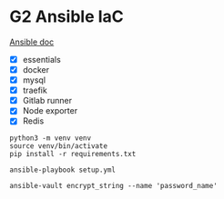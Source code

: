 # G2 Ansible IaC

[Ansible doc](https://docs.ansible.com/ansible/latest/installation_guide/intro_installation.html)

- [x] essentials
- [x] docker
- [x] mysql
- [x] traefik
- [x] Gitlab runner
- [x] Node exporter
- [x] Redis

```
python3 -m venv venv
source venv/bin/activate
pip install -r requirements.txt
```

```
ansible-playbook setup.yml
```

```
ansible-vault encrypt_string --name 'password_name'
```
